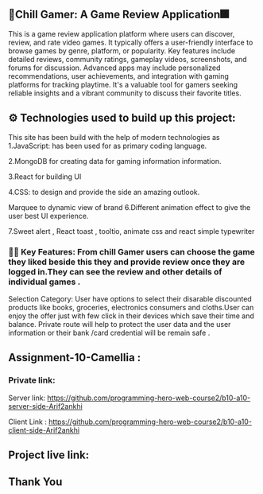 ## 🎁Chill Gamer: A Game Review Application🎆

This is a game review application  platform where users can discover, review, and rate video games. It typically offers a user-friendly interface to browse games by genre, platform, or popularity. Key features include detailed reviews, community ratings, gameplay videos, screenshots, and forums for discussion. Advanced apps may include personalized recommendations, user achievements, and integration with gaming platforms for tracking playtime. It's a valuable tool for gamers seeking reliable insights and a vibrant community to discuss their favorite titles.

## ⚙️ Technologies used to build up this project:

This site has been build with the help of modern technologies as
1.JavaScript: has been used for as primary coding language.

2.MongoDB for creating  data for gaming information information.

3.React for building UI

4.CSS: to design and provide the side an amazing outlook.

Marquee to dynamic view of brand
6.Different animation effect to give the user best UI experience.

7.Sweet alert , React toast , tooltio, animate css and react simple typewriter 

### 📌📌 Key Features: From chill Gamer users can choose the game they liked beside this they and provide review once they are logged in.They can see the review and other details of individual games .

Selection Category: User have options to select their disarable discounted products like books, groceries, electronics consumers and cloths.User can enjoy the offer just with few click in their devices which save their time and balance. Private route will help to protect the user data and the user information or their bank /card credential will be remain safe .

## Assignment-10-Camellia : 

### Private link:

Server link: https://github.com/programming-hero-web-course2/b10-a10-server-side-Arif2ankhi

Client Link : https://github.com/programming-hero-web-course2/b10-a10-client-side-Arif2ankhi



## Project live link:


## Thank You 